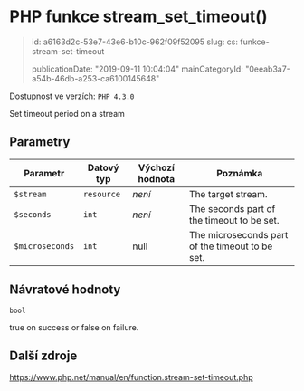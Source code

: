 PHP funkce stream_set_timeout()
===============================

> id: a6163d2c-53e7-43e6-b10c-962f09f52095
> slug:
> 	cs: funkce-stream-set-timeout
>
> publicationDate: "2019-09-11 10:04:04"
> mainCategoryId: "0eeab3a7-a54b-46db-a253-ca6100145648"

Dostupnost ve verzích: `PHP 4.3.0`

Set timeout period on a stream


Parametry
--------------

| Parametr | Datový typ | Výchozí hodnota | Poznámka |
|-----|-----|-----|-----|
| `$stream` | `resource` | *není* | The target stream. |
| `$seconds` | `int` | *není* | The seconds part of the timeout to be set. |
| `$microseconds` | `int` | null | The microseconds part of the timeout to be set. |


Návratové hodnoty
----------------

`bool`

true on success or false on failure.

Další zdroje
------------

https://www.php.net/manual/en/function.stream-set-timeout.php
